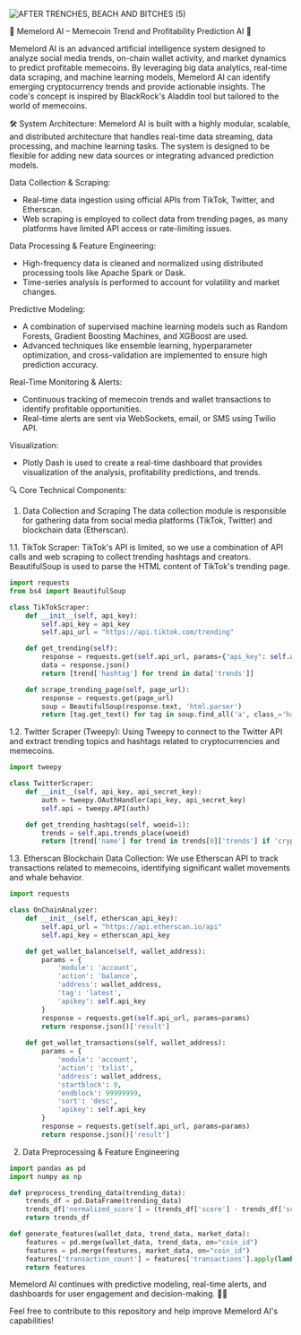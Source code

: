 ![AFTER TRENCHES, BEACH AND BITCHES (5)](https://github.com/user-attachments/assets/19207bfe-1356-40e7-a219-4b23d14f697d)


🤖 Memelord AI – Memecoin Trend and Profitability Prediction AI 🚀

Memelord AI is an advanced artificial intelligence system designed to analyze social media trends, on-chain wallet activity, and market dynamics to predict profitable memecoins. By leveraging big data analytics, real-time data scraping, and machine learning models, Memelord AI can identify emerging cryptocurrency trends and provide actionable insights. The code's concept is inspired by BlackRock's Aladdin tool but tailored to the world of memecoins.

🛠️ System Architecture:
Memelord AI is built with a highly modular, scalable, and distributed architecture that handles real-time data streaming, data processing, and machine learning tasks. The system is designed to be flexible for adding new data sources or integrating advanced prediction models.

Data Collection & Scraping:

- Real-time data ingestion using official APIs from TikTok, Twitter, and Etherscan.
- Web scraping is employed to collect data from trending pages, as many platforms have limited API access or rate-limiting issues.

Data Processing & Feature Engineering:

- High-frequency data is cleaned and normalized using distributed processing tools like Apache Spark or Dask.
- Time-series analysis is performed to account for volatility and market changes.

Predictive Modeling:

- A combination of supervised machine learning models such as Random Forests, Gradient Boosting Machines, and XGBoost are used.
- Advanced techniques like ensemble learning, hyperparameter optimization, and cross-validation are implemented to ensure high prediction accuracy.

Real-Time Monitoring & Alerts:

- Continuous tracking of memecoin trends and wallet transactions to identify profitable opportunities.
- Real-time alerts are sent via WebSockets, email, or SMS using Twilio API.

Visualization:

- Plotly Dash is used to create a real-time dashboard that provides visualization of the analysis, profitability predictions, and trends.

🔍 Core Technical Components:
1. Data Collection and Scraping
The data collection module is responsible for gathering data from social media platforms (TikTok, Twitter) and blockchain data (Etherscan).

1.1. TikTok Scraper:
TikTok's API is limited, so we use a combination of API calls and web scraping to collect trending hashtags and creators. BeautifulSoup is used to parse the HTML content of TikTok's trending page.

```python
import requests
from bs4 import BeautifulSoup

class TikTokScraper:
    def __init__(self, api_key):
        self.api_key = api_key
        self.api_url = "https://api.tiktok.com/trending"

    def get_trending(self):
        response = requests.get(self.api_url, params={"api_key": self.api_key})
        data = response.json()
        return [trend['hashtag'] for trend in data['trends']]

    def scrape_trending_page(self, page_url):
        response = requests.get(page_url)
        soup = BeautifulSoup(response.text, 'html.parser')
        return [tag.get_text() for tag in soup.find_all('a', class_='hashtag')]
```

1.2. Twitter Scraper (Tweepy):
Using Tweepy to connect to the Twitter API and extract trending topics and hashtags related to cryptocurrencies and memecoins.

```python
import tweepy

class TwitterScraper:
    def __init__(self, api_key, api_secret_key):
        auth = tweepy.OAuthHandler(api_key, api_secret_key)
        self.api = tweepy.API(auth)

    def get_trending_hashtags(self, woeid=1):
        trends = self.api.trends_place(woeid)
        return [trend['name'] for trend in trends[0]['trends'] if 'crypto' in trend['name'].lower()]
```

1.3. Etherscan Blockchain Data Collection:
We use Etherscan API to track transactions related to memecoins, identifying significant wallet movements and whale behavior.

```python
import requests

class OnChainAnalyzer:
    def __init__(self, etherscan_api_key):
        self.api_url = "https://api.etherscan.io/api"
        self.api_key = etherscan_api_key

    def get_wallet_balance(self, wallet_address):
        params = {
            'module': 'account',
            'action': 'balance',
            'address': wallet_address,
            'tag': 'latest',
            'apikey': self.api_key
        }
        response = requests.get(self.api_url, params=params)
        return response.json()['result']
    
    def get_wallet_transactions(self, wallet_address):
        params = {
            'module': 'account',
            'action': 'txlist',
            'address': wallet_address,
            'startblock': 0,
            'endblock': 99999999,
            'sort': 'desc',
            'apikey': self.api_key
        }
        response = requests.get(self.api_url, params=params)
        return response.json()['result']
```

2. Data Preprocessing & Feature Engineering

```python
import pandas as pd
import numpy as np

def preprocess_trending_data(trending_data):
    trends_df = pd.DataFrame(trending_data)
    trends_df['normalized_score'] = (trends_df['score'] - trends_df['score'].mean()) / trends_df['score'].std()
    return trends_df

def generate_features(wallet_data, trend_data, market_data):
    features = pd.merge(wallet_data, trend_data, on="coin_id")
    features = pd.merge(features, market_data, on="coin_id")
    features['transaction_count'] = features['transactions'].apply(lambda x: len(x))
    return features
```

Memelord AI continues with predictive modeling, real-time alerts, and dashboards for user engagement and decision-making. 🚀🤖

Feel free to contribute to this repository and help improve Memelord AI's capabilities!
